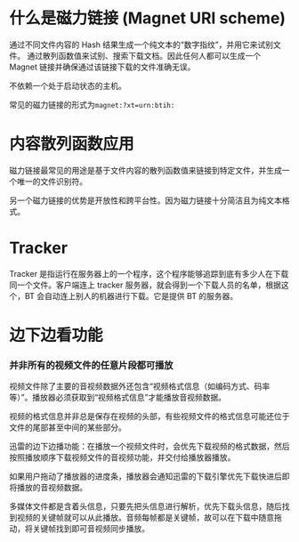 # 什么是磁力链接 (Magnet URI scheme)
通过不同文件内容的 Hash 结果生成一个纯文本的“数字指纹”，并用它来试别文件。
通过散列函数值来试别、搜索下载文档。因此任何人都可以生成一个 Magnet 链接并确保通过该链接下载的文件准确无误。

不依赖一个处于启动状态的主机。

常见的磁力链接的形式为`magnet:?xt=urn:btih:`


# 内容散列函数应用
磁力链接最常见的用途是基于文件内容的散列函数值来链接到特定文件，并生成一个唯一的文件识别符。

另一个磁力链接的优势是开放性和跨平台性。因为磁力链接十分简洁且为纯文本格式。

# Tracker
Tracker 是指运行在服务器上的一个程序，这个程序能够追踪到底有多少人在下载同一个文件。客户端连上 tracker 服务器，就会得到一个下载人员的名单，根据这个，BT 会自动连上别人的机器进行下载。它是提供 BT 的服务器。

# 边下边看功能

### 并非所有的视频文件的任意片段都可播放
视频文件除了主要的音视频数据外还包含“视频格式信息（如编码方式、码率等）”。播放器必须获取到“视频格式信息”才能播放音视频数据。

视频的格式信息并非总是保存在视频的头部，有些视频文件的格式信息可能还位于文件的尾部甚至中间的某些部分。

迅雷的边下边播功能：在播放一个视频文件时，会优先下载视频的格式数据，然后按照播放顺序下载视频文件的音视频功能，并交付给播放器播放。

如果用户拖动了播放器的进度条，播放器会通知迅雷的下载引擎优先下载快进后即将播放的音视频数据。

多媒体文件都是含着头信息，只要先把头信息进行解析，优先下载头信息，随后找到视频的关键帧就可以从此播放。音频每帧都是关键帧，故可以在下载中随意拖动，将关键帧找到即可音视频同步播放。
